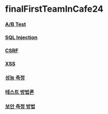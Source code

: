 # finalFirstTeamInCafe24

### [A/B Test]()
### [SQL Injection](https://github.com/hanseonghye/finalFirstTeamInCafe24/blob/master/SQL%20Injection/SQL%20Injection.md)
### [CSRF](https://github.com/hanseonghye/finalFirstTeamInCafe24/wiki/CSRF-%EA%B3%B5%EA%B2%A9)
### [XSS]()
### [성능 측정]()
### [테스트 방법론]()
### [보안 측정 방법]()

